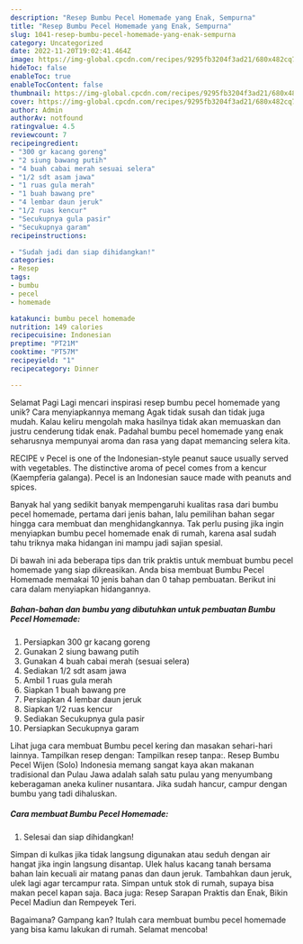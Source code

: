 ```yaml
---
description: "Resep Bumbu Pecel Homemade yang Enak, Sempurna"
title: "Resep Bumbu Pecel Homemade yang Enak, Sempurna"
slug: 1041-resep-bumbu-pecel-homemade-yang-enak-sempurna
category: Uncategorized
date: 2022-11-20T19:02:41.464Z
image: https://img-global.cpcdn.com/recipes/9295fb3204f3ad21/680x482cq70/bumbu-pecel-homemade-foto-resep-utama.jpg
hideToc: false
enableToc: true
enableTocContent: false
thumbnail: https://img-global.cpcdn.com/recipes/9295fb3204f3ad21/680x482cq70/bumbu-pecel-homemade-foto-resep-utama.jpg
cover: https://img-global.cpcdn.com/recipes/9295fb3204f3ad21/680x482cq70/bumbu-pecel-homemade-foto-resep-utama.jpg
author: Admin
authorAv: notfound
ratingvalue: 4.5
reviewcount: 7
recipeingredient:
- "300 gr kacang goreng"
- "2 siung bawang putih"
- "4 buah cabai merah sesuai selera"
- "1/2 sdt asam jawa"
- "1 ruas gula merah"
- "1 buah bawang pre"
- "4 lembar daun jeruk"
- "1/2 ruas kencur"
- "Secukupnya gula pasir"
- "Secukupnya garam"
recipeinstructions:

- "Sudah jadi dan siap dihidangkan!"
categories:
- Resep
tags:
- bumbu
- pecel
- homemade

katakunci: bumbu pecel homemade 
nutrition: 149 calories
recipecuisine: Indonesian
preptime: "PT21M"
cooktime: "PT57M"
recipeyield: "1"
recipecategory: Dinner

---
```



Selamat Pagi Lagi mencari inspirasi resep bumbu pecel homemade yang unik? Cara menyiapkannya memang Agak tidak susah dan tidak juga mudah. Kalau keliru mengolah maka hasilnya tidak akan memuaskan dan justru cenderung tidak enak. Padahal bumbu pecel homemade yang enak seharusnya mempunyai aroma dan rasa yang dapat memancing selera kita.


RECIPE v Pecel is one of the Indonesian-style peanut sauce usually served with vegetables. The distinctive aroma of pecel comes from a kencur (Kaempferia galanga). Pecel is an Indonesian sauce made with peanuts and spices.

Banyak hal yang sedikit banyak mempengaruhi kualitas rasa dari bumbu pecel homemade, pertama dari jenis bahan, lalu pemilihan bahan segar hingga cara membuat dan menghidangkannya. Tak perlu pusing jika ingin menyiapkan bumbu pecel homemade enak di rumah, karena asal sudah tahu triknya maka hidangan ini mampu jadi sajian spesial.


Di bawah ini ada beberapa tips dan trik praktis untuk membuat bumbu pecel homemade yang siap dikreasikan. Anda bisa membuat Bumbu Pecel Homemade memakai 10 jenis bahan dan 0 tahap pembuatan. Berikut ini cara dalam menyiapkan hidangannya.

<!--inarticleads1-->

##### Bahan-bahan dan bumbu yang dibutuhkan untuk pembuatan Bumbu Pecel Homemade:

1. Persiapkan 300 gr kacang goreng
1. Gunakan 2 siung bawang putih
1. Gunakan 4 buah cabai merah (sesuai selera)
1. Sediakan 1/2 sdt asam jawa
1. Ambil 1 ruas gula merah
1. Siapkan 1 buah bawang pre
1. Persiapkan 4 lembar daun jeruk
1. Siapkan 1/2 ruas kencur
1. Sediakan Secukupnya gula pasir
1. Persiapkan Secukupnya garam


Lihat juga cara membuat Bumbu pecel kering dan masakan sehari-hari lainnya. Tampilkan resep dengan: Tampilkan resep tanpa:. Resep Bumbu Pecel Wijen (Solo) Indonesia memang sangat kaya akan makanan tradisional dan Pulau Jawa adalah salah satu pulau yang menyumbang keberagaman aneka kuliner nusantara. Jika sudah hancur, campur dengan bumbu yang tadi dihaluskan. 

<!--inarticleads2-->

##### Cara membuat Bumbu Pecel Homemade:


1. Selesai dan siap dihidangkan!

Simpan di kulkas jika tidak langsung digunakan atau seduh dengan air hangat jika ingin langsung disantap. Ulek halus kacang tanah bersama bahan lain kecuali air matang panas dan daun jeruk. Tambahkan daun jeruk, ulek lagi agar tercampur rata. Simpan untuk stok di rumah, supaya bisa makan pecel kapan saja. Baca juga: Resep Sarapan Praktis dan Enak, Bikin Pecel Madiun dan Rempeyek Teri. 

Bagaimana? Gampang kan? Itulah cara membuat bumbu pecel homemade yang bisa kamu lakukan di rumah. Selamat mencoba!
